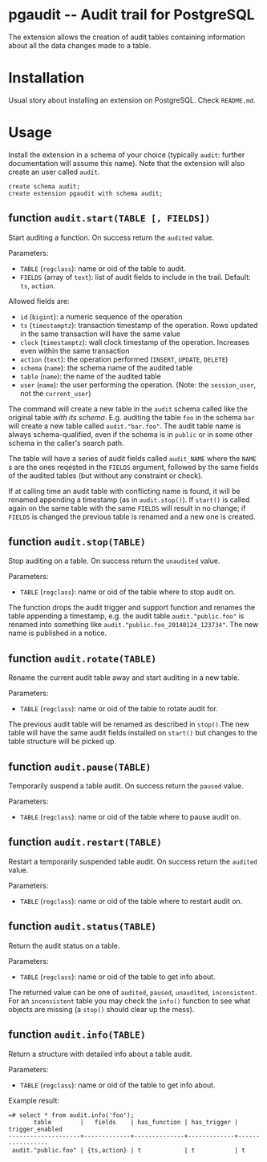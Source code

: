 pgaudit -- Audit trail for PostgreSQL
=====================================

The extension allows the creation of audit tables containing information about
all the data changes made to a table.


Installation
============

Usual story about installing an extension on PostgreSQL. Check `README.md`.


Usage
=====

Install the extension in a schema of your choice (typically `audit`: further
documentation will assume this name). Note that the extension will also create
an user called `audit`.

	create schema audit;
	create extension pgaudit with schema audit;


function `audit.start(TABLE [, FIELDS])`
----------------------------------------

Start auditing a function. On success return the `audited` value.

Parameters:

- `TABLE` (`regclass`): name or oid of the table to audit.
- `FIELDS` (array of `text`): list of audit fields to include in the trail.
  Default: `ts`, `action`.

Allowed fields are:

- `id` (`bigint`): a numeric sequence of the operation
- `ts` (`timestamptz`): transaction timestamp of the operation.
  Rows updated in the same transaction will have the same value
- `clock` (`timestamptz`): wall clock timestamp of the operation.
  Increases even within the same transaction
- `action` (`text`): the operation performed (`INSERT`, `UPDATE`,
  `DELETE`)
- `schema` (`name`): the schema name of the audited table
- `table` (`name`): the name of the audited table
- `user` (`name`): the user performing the operation. (Note: the
  `session_user`, not the `current_user`)

The command will create a new table in the `audit` schema called like the
original table *with its schema*. E.g. auditing the table `foo` in the
schema `bar` will create a new table called `audit."bar.foo"`. The audit
table name is always schema-qualified, even if the schema is in `public` or
in some other schema in the caller's search path.

The table will have a series of audit fields called `audit_NAME` where
the `NAME` s are the ones reqested in the `FIELDS` argument, followed by
the same fields of the audited tables (but without any constraint or check).

If at calling time an audit table with conflicting name is found, it will be
renamed appending a timestamp (as in `audit.stop()`). If `start()` is
called again on the same table with the same `FIELDS` will result in no
change; if `FIELDS` is changed the previous table is renamed and a new one
is created.


function `audit.stop(TABLE)`
----------------------------

Stop auditing on a table. On success return the `unaudited` value.

Parameters:

- `TABLE` (`regclass`): name or oid of the table where to stop audit on.

The function drops the audit trigger and support function and renames the
table appending a timestamp, e.g. the audit table `audit."public.foo"` is
renamed into something like `audit."public.foo_20140124_123734"`.  The new
name is published in a notice.


function `audit.rotate(TABLE)`
------------------------------

Rename the current audit table away and start auditing in a new table.

Parameters:

- `TABLE` (`regclass`): name or oid of the table to rotate audit for.

The previous audit table will be renamed as described in `stop()`.The new
table will have the same audit fields installed on `start()` but changes to
the table structure will be picked up.


function `audit.pause(TABLE)`
-----------------------------

Temporarily suspend a table audit. On success return the `paused` value.

Parameters:

- `TABLE` (`regclass`): name or oid of the table where to pause audit on.


function `audit.restart(TABLE)`
-------------------------------

Restart a temporarily suspended table audit. On success return the `audited`
value.

Parameters:

- `TABLE` (`regclass`): name or oid of the table where to restart audit on.


function `audit.status(TABLE)`
------------------------------

Return the audit status on a table.

Parameters:

- `TABLE` (`regclass`): name or oid of the table to get info about.

The returned value can be one of `audited`, `paused`, `unaudited`,
`inconsistent`. For an `inconsistent` table you may check the `info()`
function to see what objects are missing (a `stop()` should clear up the
mess).


function `audit.info(TABLE)`
----------------------------

Return a structure with detailed info about a table audit.

Parameters:

- `TABLE` (`regclass`): name or oid of the table to get info about.

Example result:

	=# select * from audit.info('foo');
		   table        |   fields    | has_function | has_trigger | trigger_enabled
	--------------------+-------------+--------------+-------------+-----------------
	 audit."public.foo" | {ts,action} | t            | t           | t
